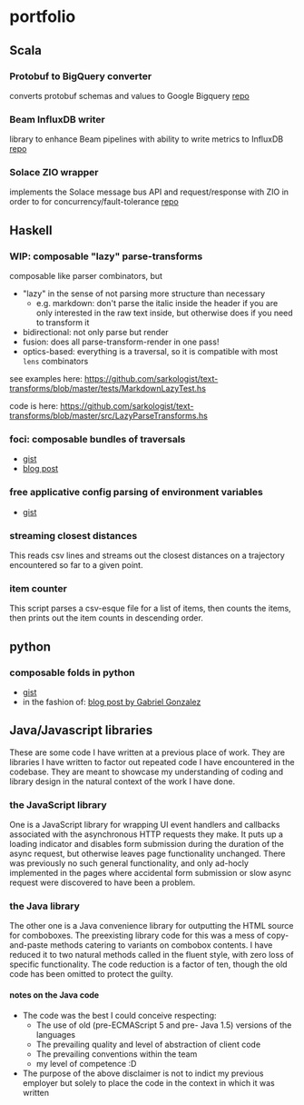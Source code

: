 # portfolio

## Scala
### Protobuf to BigQuery converter
converts protobuf schemas and values to Google Bigquery
[repo](https://github.com/sarkologist/protobuf-to-bigquery)

### Beam InfluxDB writer
library to enhance Beam pipelines with ability to write metrics to InfluxDB
[repo](https://github.com/sarkologist/influx-beam)

### Solace ZIO wrapper
implements the Solace message bus API and request/response with ZIO in order to for concurrency/fault-tolerance
[repo](https://github.com/sarkologist/solace-zio)


## Haskell
### WIP: composable "lazy" parse-transforms
composable like parser combinators, but
- "lazy" in the sense of not parsing more structure than necessary
  - e.g. markdown: don't parse the italic inside the header if you are only interested in the raw text inside, but otherwise does if you need to transform it
- bidirectional: not only parse but render
- fusion: does all parse-transform-render in one pass!
- optics-based: everything is a traversal, so it is compatible with most `lens` combinators

see examples here: https://github.com/sarkologist/text-transforms/blob/master/tests/MarkdownLazyTest.hs

code is here: https://github.com/sarkologist/text-transforms/blob/master/src/LazyParseTransforms.hs

### foci: composable bundles of traversals
- [gist](https://gist.github.com/sarkologist/4206ece148cbbe302ae4f341fcf687a4)
- [blog post](https://tech-blog.capital-match.com/posts/4-json-migration.html)

### free applicative config parsing of environment variables
- [gist](https://gist.github.com/sarkologist/5dff67cb05759e438f08605de12db4ba)

### streaming closest distances
This reads csv lines and streams out the closest distances on a trajectory encountered so far to a given point.

### item counter
This script parses a csv-esque file for a list of items, then counts the items, then prints out the item counts in descending order.

## python
### composable folds in python
- [gist](https://gist.github.com/sarkologist/a4903853748f3c7948e0df4a48b3af46)
- in the fashion of: [blog post by Gabriel Gonzalez](http://www.haskellforall.com/2013/08/composable-streaming-folds.html)

## Java/Javascript libraries
These are some code I have written at a previous place of work.
They are libraries I have written to factor out repeated code I have encountered in the codebase.
They are meant to showcase my understanding of coding and library design in the natural context of the work I have done.

### the JavaScript library
One is a JavaScript library for wrapping UI event handlers and callbacks associated with the asynchronous HTTP requests they make.
It puts up a loading indicator and disables form submission during the duration of the async request, but otherwise leaves page functionality unchanged.
There was previously no such general functionality, and only ad-hocly implemented in the pages where accidental form submission or slow async request were discovered to have been a problem.

### the Java library
The other one is a Java convenience library for outputting the HTML source for comboboxes. The preexisting library code for this was a mess of copy-and-paste methods catering to variants on combobox contents. I have reduced it to two natural methods called in the fluent style, with zero loss of specific functionality. The code reduction is a factor of ten, though the old code has been omitted to protect the guilty.

#### notes on the Java code
- The code was the best I could conceive respecting:
  - The use of old (pre-ECMAScript 5 and pre- Java 1.5) versions of the languages
  - The prevailing quality and level of abstraction of client code
  - The prevailing conventions within the team
  - my level of competence :D
- The purpose of the above disclaimer is not to indict my previous employer but solely to place the code in the context in which it was written
